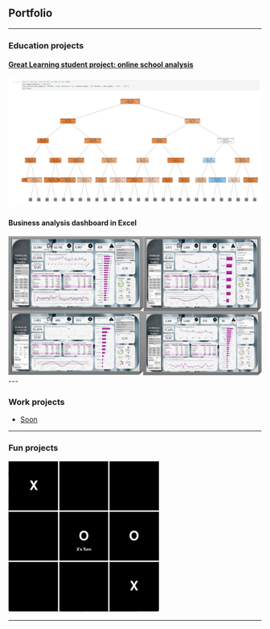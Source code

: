 ## Portfolio

---

### Education projects

#### [Great Learning student project: online school analysis](/gl/Learner2B-2BCode2B-2BCustomers%252BPrediction.html)

<img src="images/extraalearn_front.png?raw=true" alt= "ExtraaLearn Analysis"/>

#### Business analysis dashboard in Excel

<a href="https://docs.google.com/spreadsheets/d/1dEvfPtSTKQoZ4mTuVVTSs9xJrvX_JrDw/edit?usp=drive_link&ouid=113907075805256696266&rtpof=true&sd=true">
    <img src="images\dashboard_xls.png">
</a>
---

### Work projects

- [Soon](https://www.youtube.com/watch?v=dQw4w9WgXcQ)


---

### Fun projects
<a href="games">
    <img src="images/tt_t.png" alt="Tick-tack Toe Game">
</a>

---
